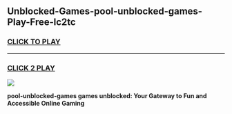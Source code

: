
## Unblocked-Games-pool-unblocked-games-Play-Free-lc2tc
<h3>
<a href="https://premium76.site?title=pool-unblocked-games&ref=10A">CLICK TO PLAY</a></h3>
<hr>

<h3>
<a href="https://premium76.site?title=pool-unblocked-games&ref=10A">CLICK 2 PLAY</a>
  
</h3>

<a href="https://premium76.site?title=pool-unblocked-games&ref=10A"><img src="https://clearcache.store/games.png"></a>


**pool-unblocked-games games unblocked: Your Gateway to Fun and Accessible Online Gaming**
